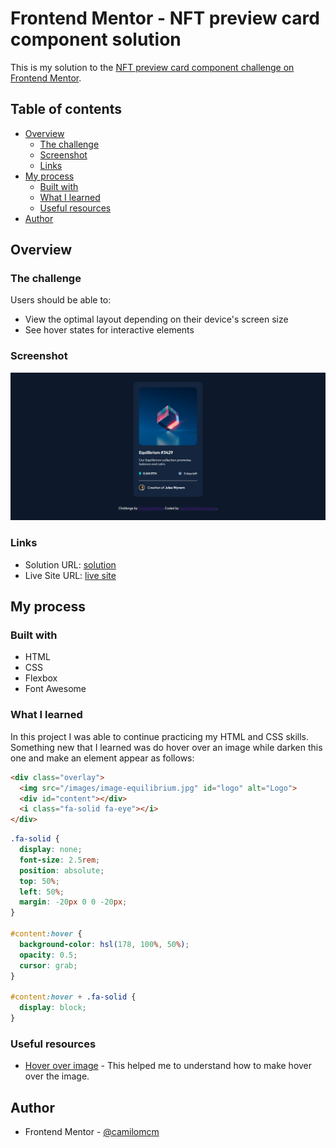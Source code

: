 # Frontend Mentor - NFT preview card component solution

This is my solution to the [NFT preview card component challenge on Frontend Mentor](https://www.frontendmentor.io/challenges/nft-preview-card-component-SbdUL_w0U).

## Table of contents

- [Overview](#overview)
  - [The challenge](#the-challenge)
  - [Screenshot](#screenshot)
  - [Links](#links)
- [My process](#my-process)
  - [Built with](#built-with)
  - [What I learned](#what-i-learned)
  - [Useful resources](#useful-resources)
- [Author](#author)

## Overview

### The challenge

Users should be able to:

- View the optimal layout depending on their device's screen size
- See hover states for interactive elements

### Screenshot

![](./images/screenshot.png)

### Links

- Solution URL: [solution](https://github.com/camilomcm/NFT)
- Live Site URL: [live site](https://camilomcm.github.io/NFT/)

## My process

### Built with

- HTML
- CSS
- Flexbox
- Font Awesome

### What I learned

In this project I was able to continue practicing my HTML and CSS skills. Something new that I learned was do hover over an image while darken this one and make an element appear as follows:

```html
<div class="overlay">
  <img src="/images/image-equilibrium.jpg" id="logo" alt="Logo">
  <div id="content"></div>
  <i class="fa-solid fa-eye"></i>
</div>
```
```css
.fa-solid {
  display: none;
  font-size: 2.5rem;
  position: absolute;
  top: 50%;
  left: 50%;
  margin: -20px 0 0 -20px;
}

#content:hover {
  background-color: hsl(178, 100%, 50%);
  opacity: 0.5;
  cursor: grab;
}

#content:hover + .fa-solid {
  display: block;
}
```

### Useful resources

- [Hover over image](https://www.w3schools.com/howto/howto_css_image_overlay.asp) - This helped me to understand how to make hover over the image.

## Author

- Frontend Mentor - [@camilomcm](https://www.frontendmentor.io/profile/camilomcm)